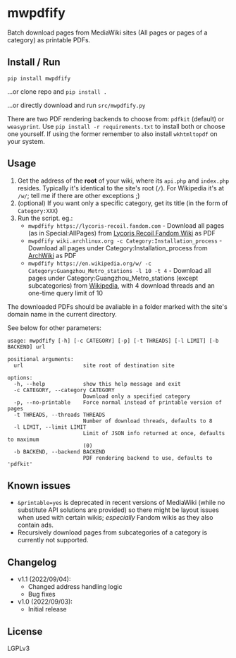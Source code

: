 # mwpdfify
Batch download pages from MediaWiki sites (All pages or pages of a category) as printable PDFs. 

## Install / Run
`pip install mwpdfify`

...or clone repo and `pip install .`

...or directly download and run `src/mwpdfify.py`

There are two PDF rendering backends to choose from: `pdfkit` (default) or `weasyprint`. Use `pip install -r requirements.txt` to install both or choose one yourself. If using the former remember to also install `wkhtmltopdf` on your system.

## Usage
1. Get the address of the **root** of your wiki, where its `api.php` and `index.php` resides. Typically it's identical to the site's root (`/`). For Wikipedia it's at `/w/`; tell me if there are other exceptions ;)
2. (optional) If you want only a specific category, get its title (in the form of `Category:XXX`)
3. Run the script. eg.:
   - `mwpdfify https://lycoris-recoil.fandom.com` - Download all pages (as in Special:AllPages) from [Lycoris Recoil Fandom Wiki](https://lycoris-recoil.fandom.com/) as PDF
   - `mwpdfify wiki.archlinux.org -c Category:Installation_process` - Download all pages under Category:Installation_process from [ArchWiki](https://wiki.archlinux.org/) as PDF
   - `mwpdfify https://en.wikipedia.org/w/ -c Category:Guangzhou_Metro_stations -l 10 -t 4` - Download all pages under Category:Guangzhou_Metro_stations (except subcategories) from [Wikipedia](https://en.wikipedia.org), with 4 download threads and an one-time query limit of 10

The downloaded PDFs should be avaliable in a folder marked with the site's domain name in the current directory. 

See below for other parameters:
```
usage: mwpdfify [-h] [-c CATEGORY] [-p] [-t THREADS] [-l LIMIT] [-b BACKEND] url

positional arguments:
  url                   site root of destination site

options:
  -h, --help            show this help message and exit
  -c CATEGORY, --category CATEGORY
                        Download only a specified category
  -p, --no-printable    Force normal instead of printable version of pages
  -t THREADS, --threads THREADS
                        Number of download threads, defaults to 8
  -l LIMIT, --limit LIMIT
                        Limit of JSON info returned at once, defaults to maximum
                        (0)
  -b BACKEND, --backend BACKEND
                        PDF rendering backend to use, defaults to 'pdfkit'
```
## Known issues
- `&printable=yes` is deprecated in recent versions of MediaWiki (while no substitute API solutions are provided) so there might be layout issues when used with certain wikis; *especially* Fandom wikis as they also contain ads. 
- Recursively download pages from subcategories of a category is currently not supported. 

## Changelog
- v1.1 (2022/09/04):
  - Changed address handling logic
  - Bug fixes
- v1.0 (2022/09/03): 
  - Initial release

## License
LGPLv3

